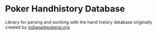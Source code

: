 Poker Handhistory Database
==========

Library for parsing and working with the hand history database originally created by indiana@pokerai.org
